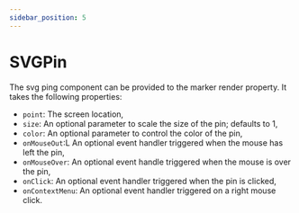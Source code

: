 ```yaml
---
sidebar_position: 5
---
```


# SVGPin

The svg ping component can be provided to the marker render property.
It takes the following properties:

* `point`: The screen location,
* `size`: An optional parameter to scale the size of the pin; defaults to 1,
* `color`: An optional parameter to control the color of the pin,
* `onMouseOut`:L An optional event handler triggered when the mouse has left the pin,
* `onMouseOver`: An optional event handle triggered when the mouse is over the pin,
* `onClick`: An optional event handler triggered when the pin is clicked,
* `onContextMenu`: An optional event handler triggered on a right mouse click.
